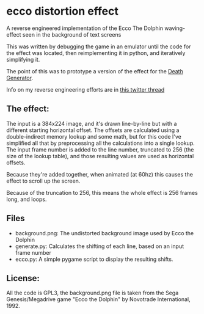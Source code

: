 # ecco distortion effect
 A reverse engineered implementation of the Ecco The Dolphin waving-effect 
 seen in the background of text screens

 This was written by debugging the game in an emulator until the code for 
 the effect was located, then reimplementing it in python, and iteratively 
 simplifying it. 

 The point of this was to prototype a version of the effect for the 
 [Death Generator](https://github.com/foone/SierraDeathGenerator/).

 Info on my reverse engineering efforts are in 
 [this twitter thread](https://twitter.com/Foone/status/1156799835296555010)

## The effect:
 The input is a 384x224 image, and it's drawn line-by-line but with a 
 different starting horizontal offset. The offsets are calculated using a
 double-indirect memory lookup and some math, but for this code I've 
 simplified all that by preprocessing all the calculations into a single 
 lookup. The input frame number is added to the line number, truncated to
 256 (the size of the lookup table), and those resulting values are used
 as horizontal offsets.
 
 Because they're added together, when animated (at 60hz) this causes the 
 effect to scroll up the screen. 

 Because of the truncation to 256, this means the whole effect is 256 
 frames long, and loops. 

## Files

* background.png: The undistorted background image used by Ecco the Dolphin
* generate.py: Calculates the shifting of each line, based on an input frame number
* ecco.py: A simple pygame script to display the resulting shifts.

## License:

All the code is GPL3, the background.png file is taken from the 
Sega Genesis/Megadrive game "Ecco the Dolphin" by Novotrade International, 1992.